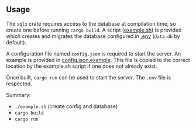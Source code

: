 Usage
---

The `sqlx` crate requires access to the database at compilation time, so create
one before running `cargo build`. A script ([example.sh](./example.sh)) is
provided which creates and migrates
the database configured in [.env](./.env) (`data.db` by default).

A configuration file named `config.json` is required to start the server.
An example is provided in [config.json.example](./config.json.example). This
file is copied to the correct location by the example.sh script if one does
not already exist.

Once built, `cargo run` can be used to start the server. The `.env` file is
respected.

Summary:

- `./example.sh` (create config and database)
- `cargo build`
- `cargo run`
